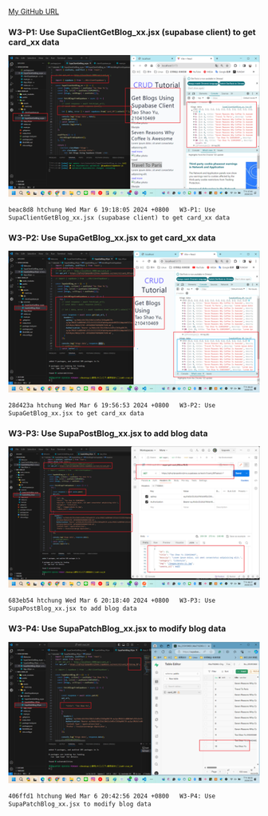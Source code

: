 [My GitHub URL](https://github.com/Alex718296/1122-WP2-2N_69)

### W3-P1: Use SupaClientGetBlog_xx.jsx (supabase client) to get card_xx data

![](w03_P1.png)

```
beac8d8 htchung Wed Mar 6 19:18:05 2024 +0800   W3-P1: Use SupaClientGetBlog_xx.jsx (supabase client) to get card_xx data
```

### W3-P2: Use SupaGetBlog_xx.jsx to get card_xx data

![](w03_P2.png)

```
28d423a htchung Wed Mar 6 19:56:53 2024 +0800   W3-P2: Use SupaGetBlog_xx.jsx to get card_xx data
```

### W3-P3: Use SupaPostBlog_xx.jsx to add blog data

![](w03_P3.png)

```
683eb54 htchung Wed Mar 6 20:18:40 2024 +0800   W3-P3: Use SupaPostBlog_xx.jsx to add blog data
```

### W3-P4: Use SupaPatchBlog_xx.jsx to modify blog data

![](w03_P4.png)

```
406ffd1 htchung Wed Mar 6 20:42:56 2024 +0800   W3-P4: Use SupaPatchBlog_xx.jsx to modify blog data
```
